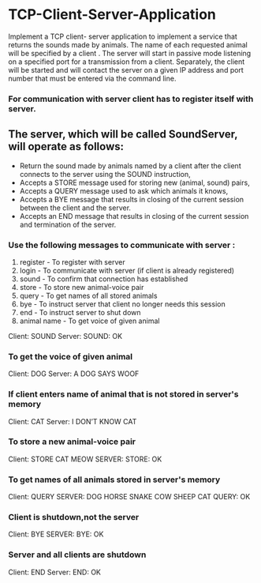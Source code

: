 # TCP-Client-Server-Application
Implement a TCP client- server application to implement a service that returns the sounds made by animals. The name of each requested animal will be specified by a client . The server will start in passive mode listening on a specified port for a transmission from a client. Separately, the client will be started and will contact the server on a given IP address and port number that must be entered via the command line. 
 
### For communication with server client has to register itself with server.
## The server, which will be called SoundServer, will operate as follows:
*  Return the sound made by animals named by a client after the client connects to the server using the SOUND instruction,
*  Accepts a STORE message used for storing new (animal, sound) pairs,
*  Accepts a QUERY message used to ask which animals it knows,
*  Accepts a BYE message that results in closing of the current session between the client and the server.
*  Accepts an END message that results in closing of the current session and termination of the server.

### Use the following messages to communicate with server : 
1. register - To register with server
2. login - To communicate with server (if client is already registered)
3. sound - To confirm that connection has established
4. store - To store new animal-voice pair
5. query - To get names of all stored animals
6. bye   - To instruct server that client no longer needs this session
7. end   - To instruct server to shut down
8. animal name - To get voice of given animal

Client: SOUND
Server: SOUND: OK

### To get the voice of given animal
Client: DOG
Server: A DOG SAYS WOOF

### If client enters name of animal that is not stored in server's memory
Client: CAT
Server: I DON’T KNOW CAT

### To store a new animal-voice pair
Client: STORE
CAT
MEOW
SERVER: STORE: OK

### To get names of all animals stored in server's memory
Client: QUERY
SERVER: DOG
HORSE
SNAKE
COW
SHEEP
CAT
QUERY: OK

### Client is shutdown,not the server
Client: BYE
SERVER: BYE: OK

### Server and all clients are shutdown
Client: END
Server: END: OK




